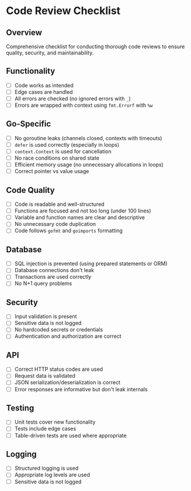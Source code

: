 # Code Review Checklist

## Overview

Comprehensive checklist for conducting thorough code reviews to ensure quality, security, and maintainability.

## Functionality

- [ ] Code works as intended
- [ ] Edge cases are handled
- [ ] All errors are checked (no ignored errors with `_`)
- [ ] Errors are wrapped with context using `fmt.Errorf` with `%w`

## Go-Specific

- [ ] No goroutine leaks (channels closed, contexts with timeouts)
- [ ] `defer` is used correctly (especially in loops)
- [ ] `context.Context` is used for cancellation
- [ ] No race conditions on shared state
- [ ] Efficient memory usage (no unnecessary allocations in loops)
- [ ] Correct pointer vs value usage

## Code Quality

- [ ] Code is readable and well-structured
- [ ] Functions are focused and not too long (under 100 lines)
- [ ] Variable and function names are clear and descriptive
- [ ] No unnecessary code duplication
- [ ] Code follows `gofmt` and `goimports` formatting

## Database

- [ ] SQL injection is prevented (using prepared statements or ORM)
- [ ] Database connections don't leak
- [ ] Transactions are used correctly
- [ ] No N+1 query problems

## Security

- [ ] Input validation is present
- [ ] Sensitive data is not logged
- [ ] No hardcoded secrets or credentials
- [ ] Authentication and authorization are correct

## API

- [ ] Correct HTTP status codes are used
- [ ] Request data is validated
- [ ] JSON serialization/deserialization is correct
- [ ] Error responses are informative but don't leak internals

## Testing

- [ ] Unit tests cover new functionality
- [ ] Tests include edge cases
- [ ] Table-driven tests are used where appropriate

## Logging

- [ ] Structured logging is used
- [ ] Appropriate log levels are used
- [ ] Sensitive data is not logged
